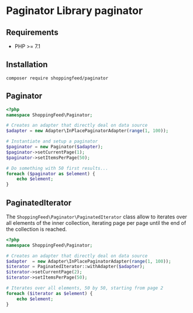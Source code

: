 # Paginator Library paginator

## Requirements

- PHP >= 7.1

## Installation

```
composer require shoppingfeed/paginator
```

## Paginator

```php
<?php
namespace ShoppingFeed\Paginator;

# Creates an adapter that directly deal on data source
$adapter = new Adapter\InPlacePaginatorAdapter(range(1, 100));

# Instantiate and setup a paginator
$paginator = new Paginator($adapter);
$paginator->setCurrentPage(1);
$paginator->setItemsPerPage(50);

# Do something with 50 first results...
foreach ($paginator as $element) {
    echo $element;
}
```

## PaginatedIterator

The `ShoppingFeed\Paginator\PaginatedIterator` class allow to iterates over all elements of the inner collection,
iterating page per page until the end of the collection is reached.

```php
<?php
namespace ShoppingFeed\Paginator;

# Creates an adapter that directly deal on data source
$adapter  = new Adapter\InPlacePaginatorAdapter(range(1, 100));
$iterator = PaginatedIterator::withAdapter($adapter);
$iterator->setCurrentPage(2);
$iterator->setItemsPerPage(50);

# Iterates over all elements, 50 by 50, starting from page 2
foreach ($iterator as $element) {
    echo $element;
}
```